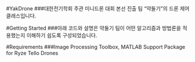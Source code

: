 #YakDrone
 ###대한전기학회 주관 미니드론 대회 본선 진출 팀 “약둘기”의 드론 제어 클래스입니다.

#Getting Started
###아래 코드와 설명은 약둘기 팀이 어떤 알고리즘과 방법론을 적용했는지 이해하기 쉽도록 구성되었습니다.

#Requirements
 ###Image Processing Toolbox, MATLAB Support Package for Ryze Tello Drones
